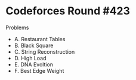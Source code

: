 # Codeforces Round \#423
Problems
* A. Restaurant Tables
* B. Black Square
* C. String Reconstruction
* D. High Load
* E. DNA Evoltion
* F. Best Edge Weight
